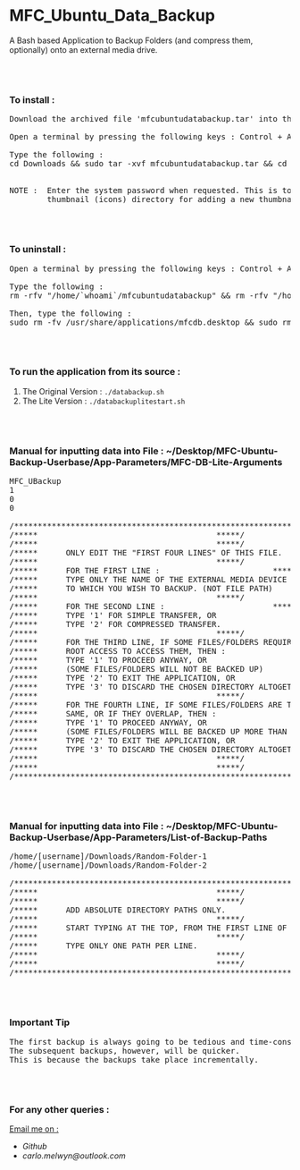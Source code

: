 # MFC_Ubuntu_Data_Backup
A Bash based Application to Backup Folders (and compress them, optionally) onto an external media drive.

<br><br>
### To install :
<pre>
Download the archived file 'mfcubuntudatabackup.tar' into the 'Downloads' directory of your system.

Open a terminal by pressing the following keys : Control + Alt + T

Type the following :
cd Downloads && sudo tar -xvf mfcubuntudatabackup.tar && cd mfcubuntudatabackup_container && ./install.sh


NOTE :  Enter the system password when requested. This is to allow access to the 
        thumbnail (icons) directory for adding a new thumbnail.
</pre>

<br><br>
### To uninstall :
<pre>
Open a terminal by pressing the following keys : Control + Alt + T

Type the following :
rm -rfv "/home/`whoami`/mfcubuntudatabackup" && rm -rfv "/home/`whoami`/Desktop/MFC-Ubuntu-Backup-Userbase"

Then, type the following :
sudo rm -fv /usr/share/applications/mfcdb.desktop && sudo rm -fv /usr/share/applications/mfcdbl.desktop
</pre>

<br><br>
### To run the application from its source :

1.  The Original Version  :  `./databackup.sh`
2.  The Lite Version      :  `./databackuplitestart.sh`

<br><br>
### Manual for inputting data into File : ~/Desktop/MFC-Ubuntu-Backup-Userbase/App-Parameters/MFC-DB-Lite-Arguments
<pre>
MFC_UBackup
1
0
0

/************************************************************************************/
/*****										*****/
/*****										*****/
/*****		ONLY EDIT THE "FIRST FOUR LINES" OF THIS FILE.			*****/
/*****										*****/
/*****		FOR THE FIRST LINE :						*****/
/*****		TYPE ONLY THE NAME OF THE EXTERNAL MEDIA DEVICE			*****/
/*****		TO WHICH YOU WISH TO BACKUP. (NOT FILE PATH)			*****/
/*****										*****/
/*****		FOR THE SECOND LINE :						*****/
/*****		TYPE '1' FOR SIMPLE TRANSFER, OR				*****/
/*****		TYPE '2' FOR COMPRESSED TRANSFER.				*****/
/*****										*****/
/*****		FOR THE THIRD LINE, IF SOME FILES/FOLDERS REQUIRE		*****/
/*****		ROOT ACCESS TO ACCESS THEM, THEN :				*****/
/*****		TYPE '1' TO PROCEED ANYWAY, OR					*****/
/*****		(SOME FILES/FOLDERS WILL NOT BE BACKED UP)			*****/
/*****		TYPE '2' TO EXIT THE APPLICATION, OR				*****/
/*****		TYPE '3' TO DISCARD THE CHOSEN DIRECTORY ALTOGETHER.		*****/
/*****										*****/
/*****		FOR THE FOURTH LINE, IF SOME FILES/FOLDERS ARE THE		*****/
/*****		SAME, OR IF THEY OVERLAP, THEN :				*****/
/*****		TYPE '1' TO PROCEED ANYWAY, OR					*****/
/*****		(SOME FILES/FOLDERS WILL BE BACKED UP MORE THAN ONCE)		*****/
/*****		TYPE '2' TO EXIT THE APPLICATION, OR				*****/
/*****		TYPE '3' TO DISCARD THE CHOSEN DIRECTORY ALTOGETHER.		*****/
/*****										*****/
/*****										*****/
/************************************************************************************/
</pre>

<br><br>
### Manual for inputting data into File : ~/Desktop/MFC-Ubuntu-Backup-Userbase/App-Parameters/List-of-Backup-Paths
<pre>
/home/[username]/Downloads/Random-Folder-1
/home/[username]/Downloads/Random-Folder-2

/************************************************************************************/
/*****										*****/
/*****										*****/
/*****		ADD ABSOLUTE DIRECTORY PATHS ONLY.				*****/
/*****										*****/
/*****		START TYPING AT THE TOP, FROM THE FIRST LINE OF THIS FILE.	*****/
/*****										*****/
/*****		TYPE ONLY ONE PATH PER LINE.					*****/
/*****										*****/
/*****										*****/
/************************************************************************************/
</pre>

<br><br>
### Important Tip
<pre>
The first backup is always going to be tedious and time-consuming.
The subsequent backups, however, will be quicker.
This is because the backups take place incrementally.
</pre>

<br><br>
### For any other queries :

<ins>Email me on :</ins>
- _Github_
- _carlo.melwyn@outlook.com_

